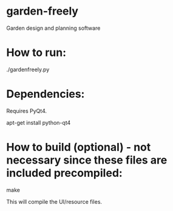 garden-freely
=============

Garden design and planning software



How to run:
============

./gardenfreely.py



Dependencies:
=============

Requires PyQt4.

apt-get install python-qt4




How to build (optional) - not necessary since these files are included precompiled:
===============
make

This will compile the UI/resource files.
